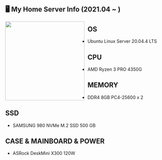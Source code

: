 ## 🖥️ My Home Server Info (2021.04 ~ )
<div style="float:left;margin:0 10px 10px 0" markdown="1">
  <img src="https://user-images.githubusercontent.com/49547202/171854338-80a35bb9-d7ec-4b40-a511-f8523852edd3.png" width="250" />
</div>

## OS
- Ubuntu Linux Server 20.04.4 LTS
## CPU
- AMD Ryzen 3 PRO 4350G
## MEMORY
- DDR4 8GB PC4-25600 x 2
## SSD
- SAMSUNG 980 NVMe M.2 SSD 500 GB
## CASE & MAINBOARD & POWER
- ASRock DeskMini X300 120W
